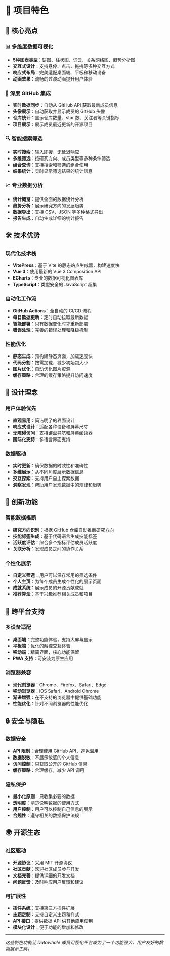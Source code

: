 # 🎯 项目特色

## 🌟 核心亮点

### 📊 多维度数据可视化
- **5种图表类型**：饼图、柱状图、词云、关系网络图、趋势分析图
- **交互式设计**：支持悬停、点击、拖拽等多种交互方式
- **响应式布局**：完美适配桌面端、平板和移动设备
- **动画效果**：流畅的过渡动画提升用户体验

### 🔗 深度 GitHub 集成
- **实时数据同步**：自动从 GitHub API 获取最新成员信息
- **头像展示**：自动获取并显示成员的 GitHub 头像
- **仓库统计**：显示仓库数量、star 数、关注者等关键指标
- **项目展示**：展示成员最近更新的开源项目

### 🔍 智能搜索筛选
- **实时搜索**：输入即搜，无延迟响应
- **多维筛选**：按研究方向、成员类型等多种条件筛选
- **组合查询**：支持搜索和筛选的组合使用
- **结果统计**：实时显示筛选结果的统计信息

### 📈 专业数据分析
- **统计概览**：提供全面的数据统计分析
- **趋势分析**：展示研究方向的发展趋势
- **数据导出**：支持 CSV、JSON 等多种格式导出
- **报告生成**：自动生成详细的统计报告

## 🛠️ 技术优势

### 现代化技术栈
- **VitePress**：基于 Vite 的静态站点生成器，构建速度快
- **Vue 3**：使用最新的 Vue 3 Composition API
- **ECharts**：专业的数据可视化图表库
- **TypeScript**：类型安全的 JavaScript 超集

### 自动化工作流
- **GitHub Actions**：全自动的 CI/CD 流程
- **每日数据更新**：定时自动拉取最新数据
- **智能部署**：只有数据变化时才重新部署
- **错误处理**：完善的错误处理和降级机制

### 性能优化
- **静态生成**：预构建静态页面，加载速度快
- **代码分割**：按需加载，减少初始包大小
- **图片优化**：自动优化图片资源
- **缓存策略**：合理的缓存策略提升访问速度

## 🎨 设计理念

### 用户体验优先
- **直观易用**：简洁明了的界面设计
- **响应式设计**：适配各种设备和屏幕尺寸
- **无障碍访问**：支持键盘导航和屏幕阅读器
- **国际化支持**：多语言界面支持

### 数据驱动
- **实时更新**：确保数据的时效性和准确性
- **多维展示**：从不同角度展示数据信息
- **交互探索**：支持用户自主探索数据
- **洞察发现**：帮助用户发现数据中的规律和趋势

## 🚀 创新功能

### 智能数据推断
- **研究方向识别**：根据 GitHub 仓库自动推断研究方向
- **技能标签生成**：基于代码语言生成技能标签
- **活跃度评估**：综合多个指标评估成员活跃度
- **关联分析**：发现成员之间的协作关系

### 个性化展示
- **自定义筛选**：用户可以保存常用的筛选条件
- **个人主页**：为每个成员生成个性化的展示页面
- **成就系统**：展示成员的开源贡献成就
- **推荐算法**：基于兴趣推荐相关成员和项目

## 📱 跨平台支持

### 多设备适配
- **桌面端**：完整功能体验，支持大屏幕显示
- **平板端**：优化的触控交互体验
- **移动端**：精简界面，核心功能保留
- **PWA 支持**：可安装为原生应用

### 浏览器兼容
- **现代浏览器**：Chrome、Firefox、Safari、Edge
- **移动浏览器**：iOS Safari、Android Chrome
- **渐进增强**：在不支持的浏览器中提供基础功能
- **性能优化**：针对不同浏览器的性能优化

## 🔒 安全与隐私

### 数据安全
- **API 限制**：合理使用 GitHub API，避免滥用
- **数据脱敏**：不展示敏感的个人信息
- **访问控制**：只获取公开的 GitHub 信息
- **缓存策略**：合理缓存，减少 API 调用

### 隐私保护
- **最小化原则**：只收集必要的数据
- **透明度**：清楚说明数据的使用方式
- **用户控制**：用户可以控制自己信息的展示
- **合规性**：遵守相关的数据保护法规

## 🌍 开源生态

### 社区驱动
- **开源协议**：采用 MIT 开源协议
- **社区贡献**：欢迎社区成员参与开发
- **文档完善**：提供详细的开发文档
- **问题反馈**：及时响应用户反馈和建议

### 可扩展性
- **插件系统**：支持第三方插件扩展
- **主题定制**：支持自定义主题和样式
- **API 接口**：提供数据 API 供其他应用使用
- **模块化设计**：便于功能的增加和修改

---

*这些特色功能让 Datawhale 成员可视化平台成为了一个功能强大、用户友好的数据展示工具。*
